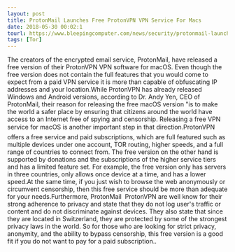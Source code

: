 ```yaml
---
layout: post
title: ProtonMail Launches Free ProtonVPN VPN Service For Macs
date: 2018-05-30 00:02:1
tourl: https://www.bleepingcomputer.com/news/security/protonmail-launches-free-protonvpn-vpn-service-for-macs/
tags: [Tor]
---
```

The creators of the encrypted email service, ProtonMail, have released a free version of their ProtonVPN VPN software for macOS. Even though the free version does not contain the full features that you would come to expect from a paid VPN service it is more than capable of obfuscating IP addresses and your location.While ProtonVPN has already released Windows and Android versions, according to Dr. Andy Yen, CEO of ProtonMail, their reason for releasing the free macOS version "is to make the world a safer place by ensuring that citizens around the world have access to an Internet free of spying and censorship. Releasing a free VPN service for macOS is another important step in that direction.ProtonVPN offers a free service and paid subscriptions, which are full featured such as multiple devices under one account, TOR routing, higher speeds, and a full range of countries to connect from. The free version on the other hand is supported by donations and the subscriptions of the higher service tiers and has a limited feature set. For example, the free version only has servers in three countries, only allows once device at a time, and has a lower speed.At the same time, if you just wish to browse the web anonymously or circumvent censorship, then this free service should be more than adequate for your needs.Furthermore, ProtonMail  ProtonVPN are well know for their strong adherence to privacy and state that they do not log user's traffic or content and do not discriminate against devices. They also state that since they are located in Switzerland, they are protected by some of the strongest privacy laws in the world. So for those who are looking for strict privacy, anonymity, and the ability to bypass censorship, this free version is a good fit if you do not want to pay for a paid subscription..